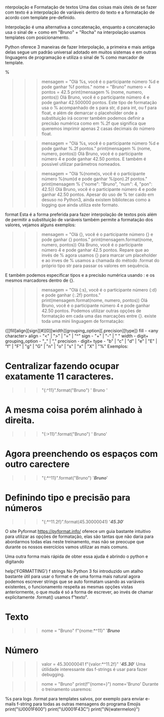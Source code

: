 nterpolação e Formatação de textos
Uma das coisas mais úteis de se fazer com texto é a interpolação de variáveis dentro do texto e a formatação de acordo com template pre-definido.

Interpolação é uma alternativa a concatenação, enquanto a concatenação usa o sinal de + como em "Bruno" + "Rocha" na interpolação usamos templates com posicionamento.

Python oferece 3 maneiras de fazer Interpolação, a primeira e mais antiga delas segue um padrão universal adotado em muitos sistemas e em outras linguagens de programação e utiliza o sinal de % como marcador de template.

%
>>> mensagem = "Olá %s, você é o participante número %d e pode ganhar %f pontos."
>>> nome = "Bruno"
>>> numero = 4
>>> pontos = 42.5
>>> print(mensagem % (nome, numero, pontos))
Olá Bruno, você é o participante número 4 e pode ganhar 42.500000 pontos.
Este tipo de formatação usa o % acompanhado de s para str, d para int, ou f para float, e além de demarcar o placeholder onde a substituição irá ocorrer também podemos definir a precisão numérica como em %.2f que significa que queremos imprimir apenas 2 casas decimais do número float.

>>> mensagem = "Olá %s, você é o participante número %d e pode ganhar %.2f pontos."
>>> print(mensagem % (nome, numero, pontos))
Olá Bruno, você é o participante número 4 e pode ganhar 42.50 pontos.
E também é possivel utilizar parâmetros nomeados.

>>> mensagem = "Olá %(nome)s, você é o participante número %(num)d e pode ganhar %(pon).2f pontos."
>>> print(mensagem % {"nome": "Bruno", "num": 4, "pon": 42.5})
Olá Bruno, você é o participante número 4 e pode ganhar 42.50 pontos.
Apesar do uso de % ter caido em desuso no Python3, ainda existem bibliotecas como a logging que ainda utiliza este formato.

format
Esta é a forma preferida para fazer interpolação de textos pois além de permitir a substituição de variáveis também permite a formatação dos valores, vejamos alguns exemplos:

>>> mensagem = "Olá {}, você é o participante número {} e pode ganhar {} pontos."
>>> print(mensagem.format(nome, numero, pontos))
Olá Bruno, você é o participante número 4 e pode ganhar 42.5 pontos.
Repare que ao invés de % agora usamos {} para marcar um placeholder e ao inves de % usamos a chamada do método .format do próprio tipo str para passar os valores em sequência.

E também podemos especificar tipos e a precisão numérica usando : e os mesmos marcadores dentro de {}.

>>> mensagem = "Olá {:s}, você é o participante número {:d} e pode ganhar {:.2f} pontos."
>>> print(mensagem.format(nome, numero, pontos))
Olá Bruno, você é o participante número 4 e pode ganhar 42.50 pontos.
Podemos utilizar outras opções de formatação em cada uma das marcações entre {}. existe toda uma mini linguagem de formatação:

{[[fill]align][sign][#][0][width][grouping_option][.precision][type]}
fill - <any charac­ter>
align - "­<" | "­>" | "­=" | "­^"
sign - "­+" | "­-" | " "
width - digit+
grouping_option - "­_" | "­,"
precision - digit+
type - "b" | "c" | "d" | "e" | "E" | "f" | "F" | "g" | "G" | "n" | "o" | "s" | "x" | "X" | "%"
Exemplos:

# Centralizar fazendo ocupar exatamente 11 caracteres.
>>> "{:^11}".format("Bruno")
'   Bruno   '

# A mesma coisa porém alinhado à direita.
>>> "{:>11}".format("Bruno")
'      Bruno'

# Agora preenchendo os espaços com outro carectere
>>> "{:*^11}".format("Bruno")
'***Bruno***'

# Definindo tipo e precisão para números
>>> "{:*^11.2f}".format(45.30000041)
'***45.30***'

O site Pyformat https://pyformat.info/ oferece um guia bastante intuitivo para utilizar as opções de formatação, elas são tantas que não daria para abordarmos todas elas neste treinamento, mas não se preocupe que durante os nossos exercícios vamos utilizar as mais comuns.

Uma outra forma mais rápida de obter essa ajuda é abrindo o python e digitando

help('FORMATTING')
f strings
No Python 3 foi introduzido um atalho bastante útil para usar o format e de uma forma mais natural agora podemos escrever strings que se auto formatam usando as variáveis existentes, o funcionamento respeita as mesmas opções vistas anteriormente, o que muda é só a forma de escrever, ao invés de chamar explicitamente .format() usamos f"texto".

# Texto
>>> nome = "Bruno"
>>> f"{nome:*^11}"
'***Bruno***

# Número
>>> valor = 45.30000041
>>> f"{valor:*^11.2f}"
'***45.30***'
Uma útilidade interessante das f-strings é usar para fazer debugging.

>>> nome = "Bruno"
>>> print(f"{nome=}")
nome='Bruno'
Durante o treinamento usaremos:

%s para logs
.format para templates salvos, por exemplo para enviar e-mails
f-string para todas as outras mensagens do programa
Emojis
print("\U0001F600") print("\U0001F43C") print("\N{watermelon}")